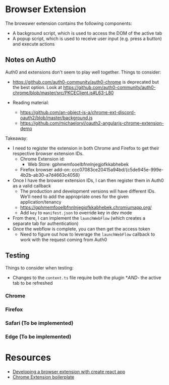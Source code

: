 # Browser Extension

The browswer extension contains the following components:

- A background script, which is used to access the DOM of the active tab
- A popup script, which is used to receive user input (e.g. press a button) and execute actions

## Notes on Auth0

Auth0 and extensions don't seem to play well together. Things to consider:

- https://github.com/auth0-community/auth0-chrome is deprecated but the best option. Look at https://github.com/auth0-community/auth0-chrome/blob/master/src/PKCEClient.js#L63-L80

- Reading material:
  - https://github.com/an-object-is-a/chrome-ext-discord-oauth2/blob/master/background.js
  - https://github.com/michaeloryl/oauth2-angularjs-chrome-extension-demo

Takeaway:

- I need to register the extension in both Chrome and Firefox to get their respective browser extension IDs.
  - Chrome Extension id:
    - Web Store: gphmemfooelbfnnlnjegjofkkabhebek
  - Firefox browser add-on: ccc07083ce20415a94bd/{c5de945e-999e-4b2b-ab30-a7d4663c4058}
- Once I have the browser extension IDs, I can then register them in Auth0 as a valid callback
  - The production and development versions will have different IDs. We'll need to add the appropriate ones for the given application/tenancy
  - https://gphmemfooelbfnnlnjegjofkkabhebek.chromiumapp.org/
  - Add `key` to `manifest.json` to override key in dev mode
- From there, I can implement the `launchWebFlow` (which creates a separate tab for authentication)
- Once the webflow is complete, you can then get the access token
  - Need to figure out how to leverage the `launchWebFlow` callback to work with the request coming from Auth0

## Testing

Things to consider when testing:

- Changes to the `content.ts` file require both the plugin \*_AND_- the active tab to be refreshed

### Chrome

### Firefox

### Safari (To be implemented)

### Edge (To be implemented)

# Resources

- [Developing a browser extension with create react app](https://mmazzarolo.medium.com/developing-a-browser-extension-with-create-react-app-b0dcd3b32b3f)
- [Chrome Extension boilerplate](https://github.com/sivertschou/react-typescript-chrome-extension-boilerplate)
